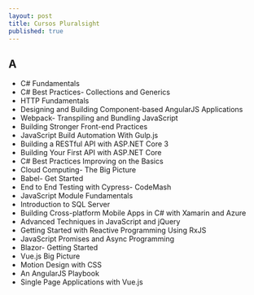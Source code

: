 ```yaml
---
layout: post
title: Cursos Pluralsight
published: true
---
```


A
-

- C# Fundamentals
- C# Best Practices- Collections and Generics
- HTTP Fundamentals
- Designing and Building Component-based AngularJS Applications
- Webpack- Transpiling and Bundling JavaScript
- Building Stronger Front-end Practices
- JavaScript Build Automation With Gulp.js
- Building a RESTful API with ASP.NET Core 3
- Building Your First API with ASP.NET Core
- C# Best Practices Improving on the Basics
- Cloud Computing- The Big Picture
- Babel- Get Started
- End to End Testing with Cypress- CodeMash
- JavaScript Module Fundamentals
- Introduction to SQL Server
- Building Cross-platform Mobile Apps in C# with Xamarin and Azure
- Advanced Techniques in JavaScript and jQuery
- Getting Started with Reactive Programming Using RxJS
- JavaScript Promises and Async Programming
- Blazor- Getting Started
- Vue.js Big Picture
- Motion Design with CSS
- An AngularJS Playbook
- Single Page Applications with Vue.js
